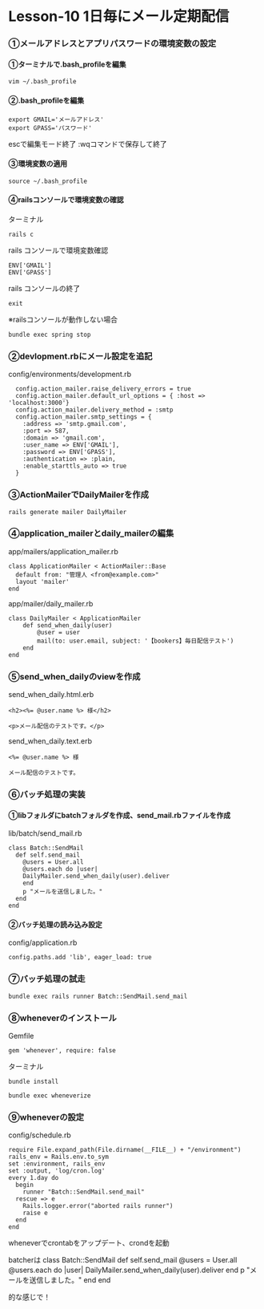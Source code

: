 # Lesson-10 1日毎にメール定期配信

### ①メールアドレスとアプリパスワードの環境変数の設定
#### ①ターミナルで.bash_profileを編集
```
vim ~/.bash_profile
```
#### ②.bash_profileを編集
```
export GMAIL='メールアドレス'
export GPASS='パスワード'
```
escで編集モード終了 :wqコマンドで保存して終了
#### ③環境変数の適用
```
source ~/.bash_profile
```
#### ④railsコンソールで環境変数の確認
ターミナル
```
rails c
```
rails コンソールで環境変数確認
```
ENV['GMAIL']
ENV['GPASS']
```
rails コンソールの終了
```
exit
```
※railsコンソールが動作しない場合
```
bundle exec spring stop
```
### ②devlopment.rbにメール設定を追記
config/environments/development.rb
```
  config.action_mailer.raise_delivery_errors = true
  config.action_mailer.default_url_options = { :host => 'localhost:3000'}
  config.action_mailer.delivery_method = :smtp
  config.action_mailer.smtp_settings = {
    :address => 'smtp.gmail.com',
    :port => 587,
    :domain => 'gmail.com',
    :user_name => ENV['GMAIL'],
    :password => ENV['GPASS'],
    :authentication => :plain,
    :enable_starttls_auto => true
  }
```
### ③ActionMailerでDailyMailerを作成
```
rails generate mailer DailyMailer
```
### ④application_mailerとdaily_mailerの編集
app/mailers/application_mailer.rb
```
class ApplicationMailer < ActionMailer::Base
  default from: "管理人 <from@example.com>"
  layout 'mailer'
end
```
app/mailer/daily_mailer.rb
```
class DailyMailer < ApplicationMailer
    def send_when_daily(user)
        @user = user
        mail(to: user.email, subject: '【bookers】毎日配信テスト')
    end
end
```
### ⑤send_when_dailyのviewを作成
send_when_daily.html.erb
```
<h2><%= @user.name %> 様</h2>

<p>メール配信のテストです。</p>
```
send_when_daily.text.erb
```
<%= @user.name %> 様

メール配信のテストです。
```
### ⑥バッチ処理の実装
#### ①libフォルダにbatchフォルダを作成、send_mail.rbファイルを作成
lib/batch/send_mail.rb
```
class Batch::SendMail
  def self.send_mail
    @users = User.all
    @users.each do |user|
    DailyMailer.send_when_daily(user).deliver
    end
    p "メールを送信しました。"
  end
end
```
#### ②バッチ処理の読み込み設定
config/application.rb
```
config.paths.add 'lib', eager_load: true
```
### ⑦バッチ処理の試走
```
bundle exec rails runner Batch::SendMail.send_mail
```
### ⑧wheneverのインストール
Gemfile
```
gem 'whenever', require: false
```
ターミナル
```
bundle install
```
```
bundle exec wheneverize
```
### ⑨wheneverの設定
config/schedule.rb
```
require File.expand_path(File.dirname(__FILE__) + "/environment")
rails_env = Rails.env.to_sym
set :environment, rails_env
set :output, 'log/cron.log'
every 1.day do
  begin
    runner "Batch::SendMail.send_mail"
  rescue => e
    Rails.logger.error("aborted rails runner")
    raise e
  end
end
```
wheneverでcrontabをアップデート、crondを起動

batcherは
class Batch::SendMail
  def self.send_mail
    @users = User.all
    @users.each do |user|
    DailyMailer.send_when_daily(user).deliver
    end
    p "メールを送信しました。"
  end
end

的な感じで！